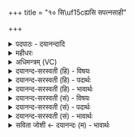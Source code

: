 +++
title = "१० सि\uf15cह्यसि सपत्नसाही"

+++
<details><summary>पदपाठः - दयानन्दादि</summary>

सि॒ꣳही। अ॒सि॒। स॒प॒त्न॒सा॒ही। स॒प॒त्न॒सहीति॑ सपत्न॒ऽसही। दे॒वेभ्यः॑। क॒ल्प॒स्व॒। सि॒ꣳही। अ॒सि॒। स॒प॒त्न॒सा॒ही। स॒प॒त्न॒स॒हीति॑ सपत्नऽस॒ही। दे॒वेभ्यः॑। शु॒न्ध॒स्व॒। सि॒ꣳही। अ॒सि॒। स॒प॒त्न॒सा॒ही। स॒प॒त्न॒स॒हीति॑ सपत्नऽस॒ही। दे॒वेभ्यः॑। शु॒म्भ॒स्व॒। १०।
</details>

<details><summary>महीधरः</summary>

म० सिᳪं᳭ह्यसीति व्यूहत्युत्तरवेदिᳪं᳭शम्यामात्रामिति'(का. ५। ३ । ३२)। विशेषेण पांसुभिः समां करोति । त्रयाणां वेदिर्देवता । वाक् पूर्वमसुरेभ्यः क्रुद्धा सिंही भूला चचारेतीतिहासः । सा वेदिमन्त्रेषूच्यते । हे उत्तरवेदे, या त्वं सिंही सिंहसमाना भूला सपत्नसाही सपत्नान् सहतेऽभिभवतीति सपत्नसाही कर्मण्यण् । शत्रूणामभिभवित्री असि भवसि । अतो देवेभ्यः देवोपकारार्थं कल्पस्व समर्था उत्तरवेदिरूपेण क्लृप्ता भव । 'प्रोक्षत्युत्तरवेदिᳪं᳭सिकताश्च प्रकिरति सिᳪं᳭ह्यसीति प्रतिमन्त्रमिति' (का० ५। ३ । ३७) । हे उत्तरवेदे, शुन्धस्व शुद्धा भव । 'शुन्ध शुद्धौ' । अन्यत्पूर्ववत् । हे उत्तरवेदे, त्वं शुम्भस्व सिकताप्रक्षेपेण शोभिता भव । अन्यत्पूर्ववत् । शुंभतिरलंकारार्थः ॥ १० ॥  
एकादशी।
</details>

<details><summary>अधिमन्त्रम् (VC)</summary>

- वाग्देवता
- गोतम ऋषिः
- ब्राह्मी उष्णिक्
- ऋषभः
</details>

<details><summary>दयानन्द-सरस्वती (हि) - विषयः</summary>

अब अगले मन्त्र में सब विद्याओं की मुख्य सिद्धि करनेवाली वाणी के गुणों का उपदेश किया है ॥
</details>

<details><summary>दयानन्द-सरस्वती (हि) - पदार्थः</summary>

पदार्थान्वयभाषाः -  हे विद्वान् मनुष्य ! तू जो (सपत्नसाही) जिस से शत्रुओं को सहन करते हैं, वह (देवेभ्यः) उत्तम गुण शूरवीरों के लिये (कल्पस्व) पढ़ा और उपदेश करके प्राप्त कर (सिंही) जो दोषों को नष्ट करने वा शब्दों का उच्चारण करनेवाली वाणी (असि) है, उसको (देवेभ्यः) विद्वान् दिव्यगुण वा विद्या की इच्छावाले मनुष्यों के लिये (शुन्धस्व) शुद्धता से प्रकाशित कर। जो (सपत्नसाही) दोषों को हनन वा (सिंही) अविद्या के नाश करनेवाली वाणी (असि) है, उसको (देवेभ्यः) धार्मिकों के लिये (शुन्धस्व) शुद्ध कर और जो (सपत्नसाही) दुष्ट स्वभाव और (सिंही) दुष्ट दोषों को नाश करनेवाली वाणी (असि) है, उसको (देवेभ्यः) सुशील विद्वानों के लिये (शुम्भस्व) शोभायुक्त कर ॥१०॥
</details>

<details><summary>दयानन्द-सरस्वती (हि) - भावार्थः</summary>

भावार्थभाषाः -  मनुष्यों को अति उचित है कि जो इस संसार में तीन प्रकार की वाणी होती है अर्थात् एक शिक्षा विद्या से संस्कार की हुई, दूसरी सत्यभाषणयुक्त और तीसरी मधुरगुणसहित−उनको स्वीकार करें ॥१०॥
</details>

<details><summary>दयानन्द-सरस्वती (सं) - विषयः</summary>

अथ सर्वासां विद्यानां मुख्यसाधिकाया वाचो गुणा उपदिश्यन्ते ॥
</details>

<details><summary>दयानन्द-सरस्वती (सं) - पदार्थः</summary>

पदार्थान्वयभाषाः -  हे विद्वंस्त्वं या सपत्नसाही सिंही वागस्ति तां देवेभ्यः कल्पस्व। या सपत्नसाही सिंही वागस्ति तां देवेभ्यः शुन्धस्व। या सपत्नसाही सिंही वागस्ति तां देवेभ्यः शुम्भस्व ॥१०॥
</details>

<details><summary>दयानन्द-सरस्वती (सं) - भावार्थः</summary>

भावार्थभाषाः -  त्रिविधा खलु वाग् भवति। शिक्षाविद्यासंस्कृता सत्यभाषणा मधुरा च, एषा मनुष्यैः सर्वदा स्वीकार्य्या ॥१०॥
</details>

<details><summary>सविता जोशी ← दयानन्दः (म) - भावार्थः</summary>

भावार्थभाषाः -  विद्येने संस्कारित, सत्यभाषणयुक्त व मधुर गुणयुक्त अशी तीन प्रकारची वाणी माणसांनी अंगीकारावी.
</details>